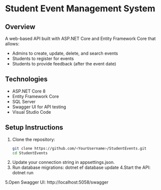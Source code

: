 # Student Event Management System

## Overview
A web-based API built with ASP.NET Core and Entity Framework Core that allows:
- Admins to create, update, delete, and search events
- Students to register for events
- Students to provide feedback (after the event date)

## Technologies
- ASP.NET Core 8
- Entity Framework Core
- SQL Server
- Swagger UI for API testing
- Visual Studio Code

## Setup Instructions
1. Clone the repository:
   ```bash
   git clone https://github.com/<YourUsername>/StudentEvents.git
   cd StudentEvents
   
2. Update your connection string in appsettings.json.
3. Run database migrations:
    dotnet ef database update
4.Start the API:
 dotnet run

5.Open Swagger UI:
http://localhost:5058/swagger
